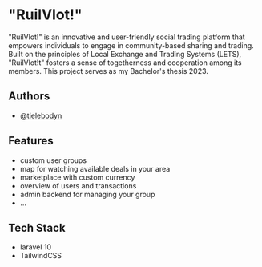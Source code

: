 # "RuilVlot!"

"RuilVlot!" is an innovative and user-friendly social trading platform that empowers individuals to engage in community-based sharing and trading. 
Built on the principles of Local Exchange and Trading Systems (LETS), "RuilVlot!t" fosters a sense of togetherness and cooperation among its members.
This project serves as my Bachelor's thesis 2023.

## Authors

- [@tielebodyn](https://www.github.com/tielebodyn)

## Features

- custom user groups
- map for watching available deals in your area
- marketplace with custom currency
- overview of users and transactions
- admin backend for managing your group
- ...
## Tech Stack
 
- laravel 10
- TailwindCSS

